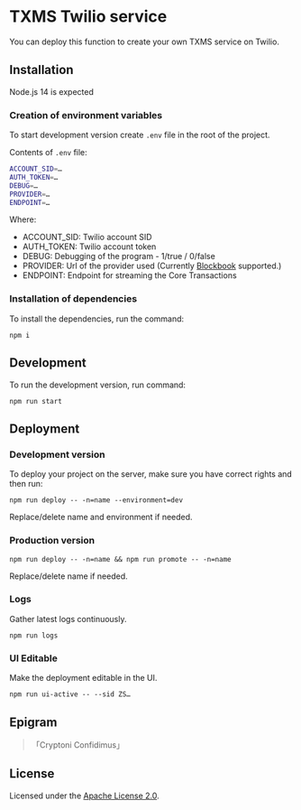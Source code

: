 # TXMS Twilio service

You can deploy this function to create your own TXMS service on Twilio.

## Installation

Node.js 14 is expected

### Creation of environment variables

To start development version create `.env` file in the root of the project.

Contents of `.env` file:

```sh
ACCOUNT_SID=…
AUTH_TOKEN=…
DEBUG=…
PROVIDER=…
ENDPOINT=…
```

Where:
- ACCOUNT_SID: Twilio account SID
- AUTH_TOKEN: Twilio account token
- DEBUG: Debugging of the program - 1/true / 0/false
- PROVIDER: Url of the provider used (Currently [Blockbook](https://github.com/cryptohub-digital/blockbook) supported.)
- ENDPOINT: Endpoint for streaming the Core Transactions

### Installation of dependencies

To install the dependencies, run the command:

`npm i`

## Development

To run the development version, run command:

`npm run start`

## Deployment

### Development version

To deploy your project on the server, make sure you have correct rights and then run:

`npm run deploy -- -n=name --environment=dev`

Replace/delete name and environment if needed.

### Production version

`npm run deploy -- -n=name && npm run promote -- -n=name`

Replace/delete name if needed.

### Logs

Gather latest logs continuously.

`npm run logs`

### UI Editable

Make the deployment editable in the UI.

`npm run ui-active -- --sid ZS…`

## Epigram

> 「Cryptoni Confidimus」

## License

Licensed under the [Apache License 2.0](LICENSE).
